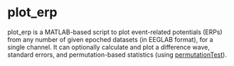 # plot_erp
plot_erp is a MATLAB-based script to plot event-related potentials (ERPs) from any number of given epoched datasets (in EEGLAB format), for a single channel. It can optionally calculate and plot a difference wave, standard errors, and permutation-based statistics (using [permutationTest](https://github.com/lrkrol/permutationTest)).
